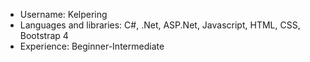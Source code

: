  - Username: Kelpering
 - Languages and libraries: C#, .Net, ASP.Net, Javascript, HTML, CSS, Bootstrap 4
 - Experience: Beginner-Intermediate
